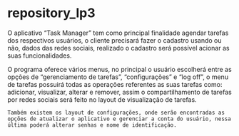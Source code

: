 repository_lp3
==============

  O aplicativo “Task Manager” tem como principal finalidade agendar tarefas dos respectivos usuários, o cliente precisará fazer o cadastro usando ou não, dados das redes sociais, realizado o cadastro será possível acionar as suas funcionalidades.

  O programa oferece vários menus, no principal o usuário escolherá entre as opções de “gerenciamento de tarefas”, “configurações” e “log off”, o menu de tarefas  possuirá todas as operações referentes as suas tarefas como: adicionar, visualizar, alterar e  remover, assim o compartilhamento de tarefas por redes sociais será feito no layout de visualização de tarefas.

	Também existem os layout de configurações, onde serão encontradas as opções de atualizar o aplicativo e gerenciar a conta do usuário, nessa última poderá alterar senhas e nome de identificação.

